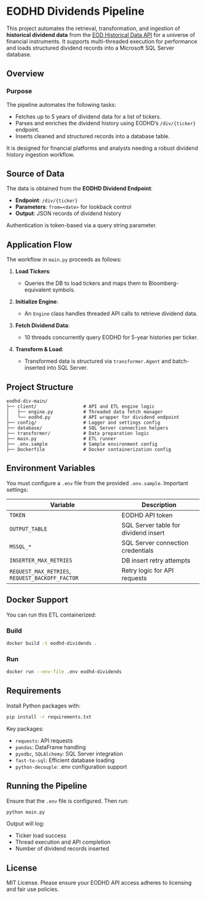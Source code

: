# EODHD Dividends Pipeline

This project automates the retrieval, transformation, and ingestion of **historical dividend data** from the [EOD Historical Data API](https://eodhistoricaldata.com/) for a universe of financial instruments. It supports multi-threaded execution for performance and loads structured dividend records into a Microsoft SQL Server database.

## Overview

### Purpose

The pipeline automates the following tasks:
- Fetches up to 5 years of dividend data for a list of tickers.
- Parses and enriches the dividend history using EODHD’s `/div/{ticker}` endpoint.
- Inserts cleaned and structured records into a database table.

It is designed for financial platforms and analysts needing a robust dividend history ingestion workflow.

## Source of Data

The data is obtained from the **EODHD Dividend Endpoint**:

- **Endpoint**: `/div/{ticker}`
- **Parameters**: `from=<date>` for lookback control
- **Output**: JSON records of dividend history

Authentication is token-based via a query string parameter.

## Application Flow

The workflow in `main.py` proceeds as follows:

1. **Load Tickers**:
   - Queries the DB to load tickers and maps them to Bloomberg-equivalent symbols.

2. **Initialize Engine**:
   - An `Engine` class handles threaded API calls to retrieve dividend data.

3. **Fetch Dividend Data**:
   - 10 threads concurrently query EODHD for 5-year histories per ticker.

4. **Transform & Load**:
   - Transformed data is structured via `transformer.Agent` and batch-inserted into SQL Server.

## Project Structure

```
eodhd-div-main/
├── client/                 # API and ETL engine logic
│   ├── engine.py           # Threaded data fetch manager
│   └── eodhd.py            # API wrapper for dividend endpoint
├── config/                 # Logger and settings config
├── database/               # SQL Server connection helpers
├── transformer/            # Data preparation logic
├── main.py                 # ETL runner
├── .env.sample             # Sample environment config
├── Dockerfile              # Docker containerization config
```

## Environment Variables

You must configure a `.env` file from the provided `.env.sample`. Important settings:

| Variable | Description |
|----------|-------------|
| `TOKEN` | EODHD API token |
| `OUTPUT_TABLE` | SQL Server table for dividend insert |
| `MSSQL_*` | SQL Server connection credentials |
| `INSERTER_MAX_RETRIES` | DB insert retry attempts |
| `REQUEST_MAX_RETRIES`, `REQUEST_BACKOFF_FACTOR` | Retry logic for API requests |

## Docker Support

You can run this ETL containerized:

### Build
```bash
docker build -t eodhd-dividends .
```

### Run
```bash
docker run --env-file .env eodhd-dividends
```

## Requirements

Install Python packages with:

```bash
pip install -r requirements.txt
```

Key packages:
- `requests`: API requests
- `pandas`: DataFrame handling
- `pyodbc`, `SQLAlchemy`: SQL Server integration
- `fast-to-sql`: Efficient database loading
- `python-decouple`: .env configuration support

## Running the Pipeline

Ensure that the `.env` file is configured. Then run:

```bash
python main.py
```

Output will log:
- Ticker load success
- Thread execution and API completion
- Number of dividend records inserted

## License

MIT License. Please ensure your EODHD API access adheres to licensing and fair use policies.